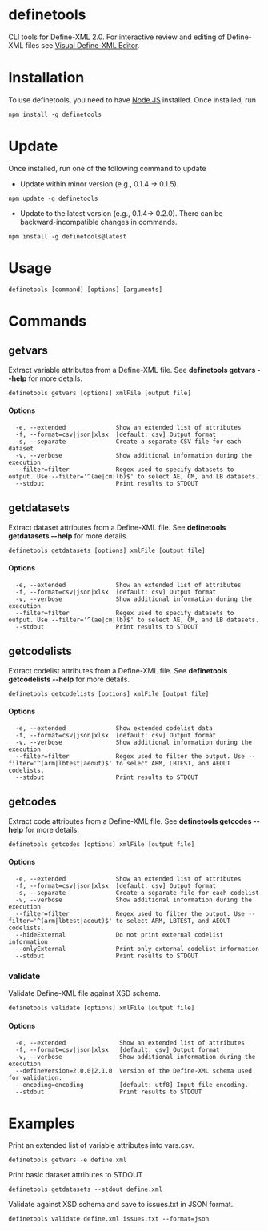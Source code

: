 definetools
===========
CLI tools for Define-XML 2.0. For interactive review and editing of Define-XML files see [Visual Define-XML Editor](http://defineeditor.com).

# Installation
To use definetools, you need to have [Node.JS](https://nodejs.org/en/download/) installed. Once installed, run
```
npm install -g definetools
```
# Update
Once installed, run one of the following command to update
* Update within minor version (e.g., 0.1.4 -> 0.1.5).
```
npm update -g definetools
```
* Update to the latest version (e.g., 0.1.4-> 0.2.0). There can be backward-incompatible changes in commands.
```
npm install -g definetools@latest
```
# Usage
```
definetools [command] [options] [arguments]
```
# Commands
## getvars
Extract variable attributes from a Define-XML file. See **definetools getvars --help** for more details.
```
definetools getvars [options] xmlFile [output file]
```
#### Options
```
  -e, --extended              Show an extended list of attributes
  -f, --format=csv|json|xlsx  [default: csv] Output format
  -s, --separate              Create a separate CSV file for each dataset
  -v, --verbose               Show additional information during the execution
  --filter=filter             Regex used to specify datasets to output. Use --filter='^(ae|cm|lb)$' to select AE, CM, and LB datasets.
  --stdout                    Print results to STDOUT
```
## getdatasets
Extract dataset attributes from a Define-XML file. See **definetools getdatasets --help** for more details.
```
definetools getdatasets [options] xmlFile [output file]
```
#### Options
```
  -e, --extended              Show an extended list of attributes
  -f, --format=csv|json|xlsx  [default: csv] Output format
  -v, --verbose               Show additional information during the execution
  --filter=filter             Regex used to specify datasets to output. Use --filter='^(ae|cm|lb)$' to select AE, CM, and LB datasets.
  --stdout                    Print results to STDOUT
```
## getcodelists
Extract codelist attributes from a Define-XML file. See **definetools getcodelists --help** for more details.
```
definetools getcodelists [options] xmlFile [output file]
```
#### Options
```
  -e, --extended              Show extended codelist data
  -f, --format=csv|json|xlsx  [default: csv] Output format
  -v, --verbose               Show additional information during the execution
  --filter=filter             Regex used to filter the output. Use --filter='^(arm|lbtest|aeout)$' to select ARM, LBTEST, and AEOUT codelists.
  --stdout                    Print results to STDOUT
```
## getcodes
Extract code attributes from a Define-XML file. See **definetools getcodes --help** for more details.
```
definetools getcodes [options] xmlFile [output file]
```
#### Options
```
  -e, --extended              Show an extended list of attributes
  -f, --format=csv|json|xlsx  [default: csv] Output format
  -s, --separate              Create a separate file for each codelist
  -v, --verbose               Show additional information during the execution
  --filter=filter             Regex used to filter the output. Use --filter='^(arm|lbtest|aeout)$' to select ARM, LBTEST, and AEOUT codelists.
  --hideExternal              Do not print external codelist information
  --onlyExternal              Print only external codelist information
  --stdout                    Print results to STDOUT
```
### validate
Validate Define-XML file against XSD schema.
```
definetools validate [options] xmlFile [output file]
```
#### Options
```
  -e, --extended               Show an extended list of attributes
  -f, --format=csv|json|xlsx   [default: csv] Output format
  -v, --verbose                Show additional information during the execution
  --defineVersion=2.0.0|2.1.0  Version of the Define-XML schema used for validation.
  --encoding=encoding          [default: utf8] Input file encoding.
  --stdout                     Print results to STDOUT

```

# Examples
Print an extended list of variable attributes into vars.csv.
```
definetools getvars -e define.xml
```
Print basic dataset attributes to STDOUT
```
definetools getdatasets --stdout define.xml
```
Validate against XSD schema and save to issues.txt in JSON format.
```
definetools validate define.xml issues.txt --format=json
```
